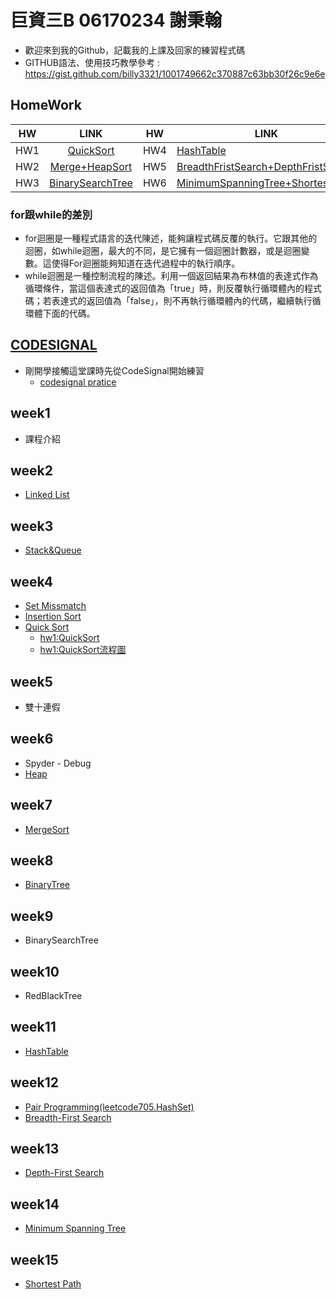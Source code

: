 巨資三B 06170234 謝秉翰
=======================================
* 歡迎來到我的Github，記載我的上課及回家的練習程式碼
* GITHUB語法、使用技巧教學參考 : https://gist.github.com/billy3321/1001749662c370887c63bb30f26c9e6e
## HomeWork
| HW        | LINK           | HW | LINK |
| ------------- |:-------------:| ------- | -- |
| HW1 | [QuickSort](https://github.com/hans0517/hans/tree/master/HW1) | HW4 | [HashTable](https://github.com/hans0517/hans/tree/master/HW4) |
| HW2 | [Merge+HeapSort](https://github.com/hans0517/hans/tree/master/HW2) | HW5 | [BreadthFristSearch+DepthFristSearch](https://github.com/hans0517/hans/tree/master/HW5) |
| HW3 | [BinarySearchTree](https://github.com/hans0517/hans/tree/master/HW3) | HW6 | [MinimumSpanningTree+ShortestPath](https://github.com/hans0517/hans/tree/master/HW6) |
### for跟while的差別
* for迴圈是一種程式語言的迭代陳述，能夠讓程式碼反覆的執行。它跟其他的迴圈，如while迴圈，最大的不同，是它擁有一個迴圈計數器，或是迴圈變數。這使得For迴圈能夠知道在迭代過程中的執行順序。
* while迴圈是一種控制流程的陳述。利用一個返回結果為布林值的表達式作為循環條件，當這個表達式的返回值為「true」時，則反覆執行循環體內的程式碼；若表達式的返回值為「false」，則不再執行循環體內的代碼，繼續執行循環體下面的代碼。
## [CODESIGNAL](https://github.com/hans0517/hans/tree/master/CodeSignal)
* 剛開學接觸這堂課時先從CodeSignal開始練習
  * [codesignal pratice](https://github.com/hans0517/hans/tree/master/CodeSignal)
## week1
* 課程介紹
## week2
* [Linked List](https://github.com/hans0517/hans/tree/master/week2)
## week3
* [Stack&Queue](https://github.com/hans0517/hans/tree/master/week3)
## week4
* [Set Missmatch](https://github.com/hans0517/hans/tree/master/week4)
* [Insertion Sort](https://github.com/hans0517/hans/tree/master/week4)
* [Quick Sort](https://github.com/hans0517/hans/tree/master/week4)
  * [hw1:QuickSort](https://github.com/hans0517/hans/blob/master/week4/Quicksort.ipynb)
  * [hw1:QuickSort流程圖](https://github.com/hans0517/hans/blob/master/week4/QuickSortpic100.png)
 
## week5
* 雙十連假
## week6
* Spyder - Debug
* [Heap](https://github.com/hans0517/hans/tree/master/week6)
## week7
* [MergeSort](https://github.com/hans0517/hans/tree/master/week7)
## week8
* [BinaryTree](https://github.com/hans0517/hans/tree/master/week8)
## week9
* BinarySearchTree
## week10
* RedBlackTree
## week11
* [HashTable](https://github.com/hans0517/hans/tree/master/week11)
## week12
* [Pair Programming(leetcode705.HashSet)](https://github.com/hans0517/hans/tree/master/week12)
* [Breadth-First Search](https://github.com/hans0517/hans/tree/master/week12)
## week13
* [Depth-First Search](https://github.com/hans0517/hans/tree/master/week13)
## week14
* [Minimum Spanning Tree](https://github.com/hans0517/hans/tree/master/week14)
## week15
* [Shortest Path](https://github.com/hans0517/hans/tree/master/week15)

